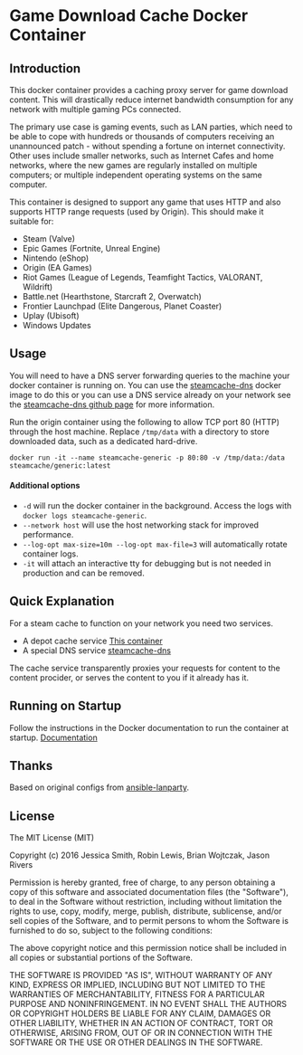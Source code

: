 # Game Download Cache Docker Container

## Introduction

This docker container provides a caching proxy server for game download content. This will drastically reduce internet bandwidth consumption for any network with multiple gaming PCs connected.

The primary use case is gaming events, such as LAN parties, which need to be able to cope with hundreds or thousands of computers receiving an unannounced patch - without spending a fortune on internet connectivity. Other uses include smaller networks, such as Internet Cafes and home networks, where the new games are regularly installed on multiple computers; or multiple independent operating systems on the same computer.

This container is designed to support any game that uses HTTP and also supports HTTP range requests (used by Origin). This should make it suitable for:

 - Steam (Valve)
 - Epic Games (Fortnite, Unreal Engine)
 - Nintendo (eShop)
 - Origin (EA Games)
 - Riot Games (League of Legends, Teamfight Tactics, VALORANT, Wildrift)
 - Battle.net (Hearthstone, Starcraft 2, Overwatch)
 - Frontier Launchpad (Elite Dangerous, Planet Coaster)
 - Uplay (Ubisoft)
 - Windows Updates

## Usage

You will need to have a DNS server forwarding queries to the machine your docker container is running on. You can use the [steamcache-dns](https://hub.docker.com/r/steamcache/steamcache-dns/) docker image to do this or you can use a DNS service already on your network see the [steamcache-dns github page](https://github.com/steamcache/steamcache-dns) for more information.

Run the origin container using the following to allow TCP port 80 (HTTP) through the host machine. Replace `/tmp/data` with a directory to store downloaded data, such as a dedicated hard-drive.

```
docker run -it --name steamcache-generic -p 80:80 -v /tmp/data:/data steamcache/generic:latest
```

#### Additional options

* `-d` will run the docker container in the background. Access the logs with `docker logs steamcache-generic`.
* `--network host` will use the host networking stack for improved performance.
* `--log-opt max-size=10m --log-opt max-file=3` will automatically rotate container logs.
* `-it` will attach an interactive tty for debugging but is not needed in production and can be removed.

## Quick Explanation

For a steam cache to function on your network you need two services.
* A depot cache service [This container](https://github.com/steamcache/generic)
* A special DNS service [steamcache-dns](https://github.com/steamcache/steamcache-dns)

The cache service transparently proxies your requests for content to the content procider, or serves the content to you if it already has it.

## Running on Startup

Follow the instructions in the Docker documentation to run the container at startup.
[Documentation](https://docs.docker.com/engine/admin/host_integration/)

## Thanks

Based on original configs from [ansible-lanparty](https://github.com/ti-mo/ansible-lanparty).

## License

The MIT License (MIT)

Copyright (c) 2016 Jessica Smith, Robin Lewis, Brian Wojtczak, Jason Rivers

Permission is hereby granted, free of charge, to any person obtaining a copy
of this software and associated documentation files (the "Software"), to deal
in the Software without restriction, including without limitation the rights
to use, copy, modify, merge, publish, distribute, sublicense, and/or sell
copies of the Software, and to permit persons to whom the Software is
furnished to do so, subject to the following conditions:

The above copyright notice and this permission notice shall be included in
all copies or substantial portions of the Software.

THE SOFTWARE IS PROVIDED "AS IS", WITHOUT WARRANTY OF ANY KIND, EXPRESS OR
IMPLIED, INCLUDING BUT NOT LIMITED TO THE WARRANTIES OF MERCHANTABILITY,
FITNESS FOR A PARTICULAR PURPOSE AND NONINFRINGEMENT. IN NO EVENT SHALL THE
AUTHORS OR COPYRIGHT HOLDERS BE LIABLE FOR ANY CLAIM, DAMAGES OR OTHER
LIABILITY, WHETHER IN AN ACTION OF CONTRACT, TORT OR OTHERWISE, ARISING FROM,
OUT OF OR IN CONNECTION WITH THE SOFTWARE OR THE USE OR OTHER DEALINGS IN
THE SOFTWARE.
